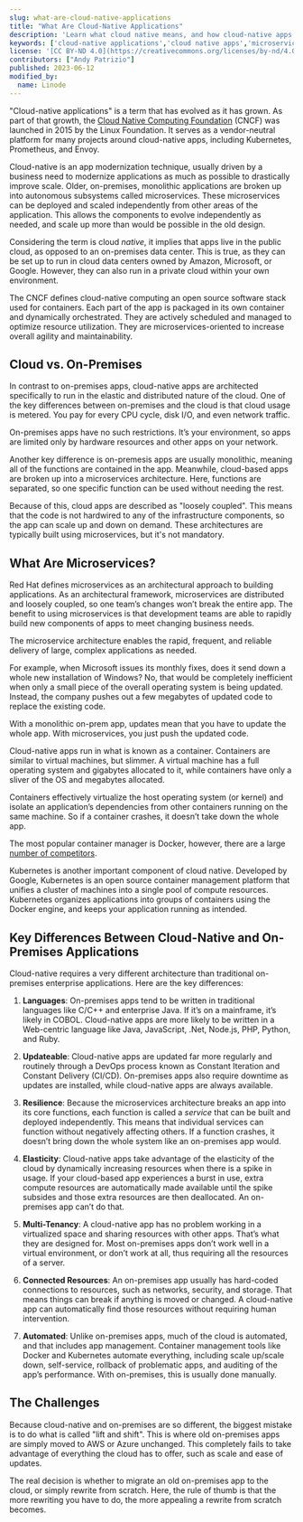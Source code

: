 ```yaml
---
slug: what-are-cloud-native-applications
title: "What Are Cloud-Native Applications"
description: 'Learn what cloud native means, and how cloud-native apps differ from traditional on-premises applications.'
keywords: ['cloud-native applications','cloud native apps','microservices','kubernetes','docker']
license: '[CC BY-ND 4.0](https://creativecommons.org/licenses/by-nd/4.0)'
contributors: ["Andy Patrizio"]
published: 2023-06-12
modified_by:
  name: Linode
---
```


"Cloud-native applications" is a term that has evolved as it has grown. As part of that growth, the [Cloud Native Computing Foundation](https://www.cncf.io/) (CNCF) was launched in 2015 by the Linux Foundation. It serves as a vendor-neutral platform for many projects around cloud-native apps, including Kubernetes, Prometheus, and Envoy.

Cloud-native is an app modernization technique, usually driven by a business need to modernize applications as much as possible to drastically improve scale. Older, on-premises, monolithic applications are broken up into autonomous subsystems called microservices. These microservices can be deployed and scaled independently from other areas of the application. This allows the components to evolve independently as needed, and scale up more than would be possible in the old design.

Considering the term is cloud *native*, it implies that apps live in the public cloud, as opposed to an on-premises data center. This is true, as they can be set up to run in cloud data centers owned by Amazon, Microsoft, or Google. However, they can also run in a private cloud within your own environment.

The CNCF defines cloud-native computing an open source software stack used for containers. Each part of the app is packaged in its own container and dynamically orchestrated. They are actively scheduled and managed to optimize resource utilization. They are microservices-oriented to increase overall agility and maintainability.

## Cloud vs. On-Premises

In contrast to on-premises apps, cloud-native apps are architected specifically to run in the elastic and distributed nature of the cloud. One of the key differences between on-premises and the cloud is that cloud usage is metered. You pay for every CPU cycle, disk I/O, and even network traffic.

On-premises apps have no such restrictions. It’s your environment, so apps are limited only by hardware resources and other apps on your network.

Another key difference is on-premesis apps are usually monolithic, meaning all of the functions are contained in the app. Meanwhile, cloud-based apps are broken up into a microservices architecture. Here, functions are separated, so one specific function can be used without needing the rest.

Because of this, cloud apps are described as "loosely coupled". This means that the code is not hardwired to any of the infrastructure components, so the app can scale up and down on demand. These architectures are typically built using microservices, but it's not mandatory.

## What Are Microservices?

Red Hat defines microservices as an architectural approach to building applications. As an architectural framework, microservices are distributed and loosely coupled, so one team’s changes won’t break the entire app. The benefit to using microservices is that development teams are able to rapidly build new components of apps to meet changing business needs.

The microservice architecture enables the rapid, frequent, and reliable delivery of large, complex applications as needed.

For example, when Microsoft issues its monthly fixes, does it send down a whole new installation of Windows? No, that would be completely inefficient when only a small piece of the overall operating system is being updated. Instead, the company pushes out a few megabytes of updated code to replace the existing code.

With a monolithic on-prem app, updates mean that you have to update the whole app. With microservices, you just push the updated code.

Cloud-native apps run in what is known as a container. Containers are similar to virtual machines, but slimmer. A virtual machine has a full operating system and gigabytes allocated to it, while containers have only a sliver of the OS and megabytes allocated.

Containers effectively virtualize the host operating system (or kernel) and isolate an application’s dependencies from other containers running on the same machine. So if a container crashes, it doesn’t take down the whole app.

The most popular container manager is Docker, however, there are a large [number of competitors](https://www.winosbite.com/docker-alternatives/).

Kubernetes is another important component of cloud native. Developed by Google, Kubernetes is an open source container management platform that unifies a cluster of machines into a single pool of compute resources. Kubernetes organizes applications into groups of containers using the Docker engine, and keeps your application running as intended.

## Key Differences Between Cloud-Native and On-Premises Applications

Cloud-native requires a very different architecture than traditional on-premises enterprise applications. Here are the key differences:

1.  **Languages**: On-premises apps tend to be written in traditional languages like C/C++ and enterprise Java. If it’s on a mainframe, it’s likely in COBOL. Cloud-native apps are more likely to be written in a Web-centric language like Java, JavaScript, .Net, Node.js, PHP, Python, and Ruby.

1.  **Updateable**: Cloud-native apps are updated far more regularly and routinely through a DevOps process known as Constant Iteration and Constant Delivery (CI/CD). On-premises apps also require downtime as updates are installed, while cloud-native apps are always available.

1.  **Resilience**: Because the microservices architecture breaks an app into its core functions, each function is called a *service* that can be built and deployed independently. This means that individual services can function without negatively affecting others. If a function crashes, it doesn’t bring down the whole system like an on-premises app would.

1.  **Elasticity**: Cloud-native apps take advantage of the elasticity of the cloud by dynamically increasing resources when there is a spike in usage. If your cloud-based app experiences a burst in use, extra compute resources are automatically made available until the spike subsides and those extra resources are then deallocated. An on-premises app can’t do that.

1.  **Multi-Tenancy**: A cloud-native app has no problem working in a virtualized space and sharing resources with other apps. That’s what they are designed for. Most on-premises apps don’t work well in a virtual environment, or don’t work at all, thus requiring all the resources of a server.

1.  **Connected Resources**: An on-premises app usually has hard-coded connections to resources, such as networks, security, and storage. That means things can break if anything is moved or changed. A cloud-native app can automatically find those resources without requiring human intervention.

1.  **Automated**: Unlike on-premises apps, much of the cloud is automated, and that includes app management. Container management tools like Docker and Kubernetes automate everything, including scale up/scale down, self-service, rollback of problematic apps, and auditing of the app’s performance. With on-premises, this is usually done manually.

## The Challenges

Because cloud-native and on-premises are so different, the biggest mistake is to do what is called "lift and shift". This is where old on-premises apps are simply moved to AWS or Azure unchanged. This completely fails to take advantage of everything the cloud has to offer, such as scale and ease of updates.

The real decision is whether to migrate an old on-premises app to the cloud, or simply rewrite from scratch. Here, the rule of thumb is that the more rewriting you have to do, the more appealing a rewrite from scratch becomes.
